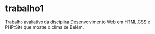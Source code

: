 # trabalho1
Trabalho avaliativo da disciplina Desenvolvimento Web em HTML,CSS e PHP:Site que mostre o clima de Belém.
